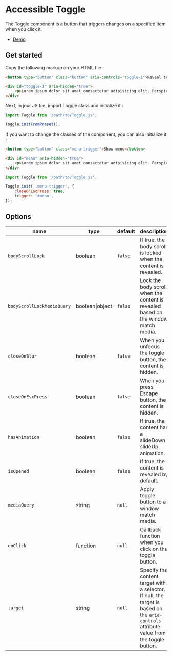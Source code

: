 # Accessible Toggle

The Toggle component is a button that triggers changes on a specified item when you click it.

* [Demo](https://codepen.io/beapi/full/BaZQjWm)

## Get started

Copy the following markup on your HTML file :

```html
<button type="button" class="button" aria-controls="toggle-1">Reveal text</button>

<div id="toggle-1" aria-hidden="true">
    <p>Lorem ipsum dolor sit amet consectetur adipisicing elit. Perspiciatis deserunt veniam perferendis recusandae sunt quasi, dolor laboriosam quibusdam saepe numquam officia, incidunt fugiat amet velit quas doloribus earum nostrum ut?</p>
</div>
```

Next, in jour JS file, import Toggle class and initialize it :
```js
import Toggle from '/path/to/Toggle.js';

Toggle.initFromPreset();
```

If you want to change the classes of the component, you can also initialize it :
```html
<button type="button" class="menu-trigger">Show menu</button>

<div id="menu" aria-hidden="true">
    <p>Lorem ipsum dolor sit amet consectetur adipisicing elit. Perspiciatis deserunt veniam perferendis recusandae sunt quasi, dolor laboriosam quibusdam saepe numquam officia, incidunt fugiat amet velit quas doloribus earum nostrum ut?</p>
</div>
```

```js
import Toggle from '/path/to/Toggle.js';

Toggle.init('.menu-trigger', {
    closeOnEscPress: true,
    trigger: '#menu',
});
```

## Options

| name                       | type            | default | description                                                                                                                             |
|----------------------------|-----------------|---------|-----------------------------------------------------------------------------------------------------------------------------------------|
| `bodyScrollLock`           | boolean         | `false` | If true, the body scroll is locked when the content is revealed.                                                                        |
| `bodyScrollLockMediaQuery` | boolean\|object | `false` | Lock the body scroll when the content is revealed based on the window match media.                                                      |
| `closeOnBlur`              | boolean         | `false` | When you unfocus the toggle button, the content is hidden.                                                                              |
| `closeOnEscPress`          | boolean         | `false` | When you press Escape button, the content is hidden.                                                                                    |
| `hasAnimation`             | boolean         | `false` | If true, the content has a slideDown / slideUp animation.                                                                               |
| `isOpened`                 | boolean         | `false` | If true, the content is revealed by default.                                                                                            |
| `mediaQuery`               | string          | `null`  | Apply toggle button to a window match media.                                                                                            |
| `onClick`                  | function        | `null`  | Callback function when you click on the toggle button.                                                                                  |
| `target`                   | string          | `null`  | Specify the content target with a selector. If null, the target is based on the `aria-controls` attribute value from the toggle button. |
